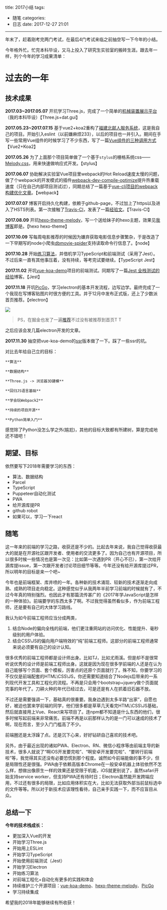 title: 2017小结
tags: 
  - 随笔
categories:
  - 日志
date: 2017-12-27 21:01
---
年末了，赶着刚考完两门考试，在最后4门考试来临之前抽空写一下今年的小结。

<!-- more -->

今年格外忙。忙完本科毕设，又马上投入了研究生实验室的搬砖生涯。跟去年一样，列个今年的学习成果清单：

# 过去的一年

## 技术成果

**2017.03~2017.05.07** 开坑学习Three.js，完成了一个简单的[机械装置展示平台](https://github.com/Molunerfinn/Gear-system)（我的本科毕设）【Three.js+dat.gui】

**2017.05.23~2017.07.15** 基于vue2+koa2重构了[福建北邮人服务系统](https://fj.teamsz.xyz/)，这是我自己的项目。开始引入eslint（以前嫌麻烦233），以后的项目也一并引入。期间在手写一些常用Vue组件的时候学习了不少东西，写了一篇[Vue组件的三种调用方式](https://molunerfinn.com/vue-components/)【Vue2+Koa2】

**2017.05.26** 为了上面那个项目简单做了一个基于`stylus`的栅格系统css——[Melody.css](https://github.com/Molunerfinn/Melody.css)，用来快速做响应式开发。【stylus】

**2017.06.07** 协助解决实验室Vue项目里webpack的Hot Reload速度太慢的问题，做了个webpack的开发模式的插件[webpack-dev-compile-optimize](https://github.com/Molunerfinn/webpack-dev-compile-optimize)提升热重载速度（只在自己内部项目测试过），同期总结了一篇基于[vue-cli项目的webpack构建优化文章](https://molunerfinn.com/Webpack-Optimize/)。【webpack】

**2017.07.07** 博客开启持久化构建，依赖于github-page，不过加上了https以及进入了HSTS列表。第一次接触了[Travis-CI](https://travis-ci.org/)，发表了一篇[经验文](https://molunerfinn.com/hexo-travisci-https/)。【Travis-CI】

**2017.08.09** 开坑[hexo-theme-melody](https://github.com/Molunerfinn/hexo-theme-melody)，写一个送给妹子的hexo主题，效果见[我博客](https://molunerfinn.com)即是。【hexo hexo-theme】

**2017.10.09** 写每周电影推荐的时候因为嫌弃获取电影信息步骤繁杂，于是改造了一下早期写的node小爬虫[dbmovie-spider](https://github.com/Molunerfinn/dbmovie-spider)支持读取命令行信息了。【node】

**2017.10.28** 开始[练习算法](https://github.com/Molunerfinn/FE-Learning)，并借机学习TypeScript和前端测试（采用了Jest）。 不过后来一直有其他事压着，没有持续，等考完试要继续。【TypeScript Jest】

**2017.11.02** 开坑[vue-koa-demo](https://github.com/Molunerfinn/vue-koa-demo)项目的前端测试。同期写了一篇[Jest 全栈测试的经验](https://molunerfinn.com/Use-Jest-To-Test-Vue-Koa/)博客。【Jest】

**2017.11.18** 开坑[PicGo](https://github.com/Molunerfinn/PicGo)，学习electron的基本开发流程，边写边学。最终完成了一个我现在写博客贴图片时很方便的工具。并于12月中发布正式版，还上了少数派首页推荐。【electron】

![](https://ws1.sinaimg.cn/large/8700af19ly1fmvr6uah8rj21z20vk7wh)

> PS，在掘金也发了一遍[推荐](https://juejin.im/post/5a30e4755188256e7a06cc3e)不过没有被推荐到首页T T

之后应该会发几篇electron开发的文章。

**2017.11.30** 抽空把vue-koa-demo的[ssr](https://github.com/Molunerfinn/vue-koa-demo/tree/ssr)版本做了一下。踩了一些ssr的坑。

对比去年给自己立的目标：

```
**算法**

**数据结构**

**Three.js -> 浏览器3D建模**

**回归JS语言基础**

**学会玩Webpack2**

**持续的项目开源**

**Python简单入门**
```

感觉除了Python没怎么学之外(尴尬)，其他的目标大致都有所建树，算是完成地还不错吧！

## 期望、目标

依然要写下2018年需要学习的东西：

- 算法、数据结构
- Parcel
- TypeScript
- Puppeteer自动化测试
- PWA
- 给开源库提PR
- github robot
- 如果可以，学习一下react

## 随笔

这一年来的前端的学习之路，收获还是不少的。比起去年来说，我自己觉得收获最大的就是在开源社区跟开发者、使用者的交流更多了。因为自己也有开源项目，所以很多时候一些情况也是第一次见：比如第一次遇到PR（开心不已），第一次给开源库提issue，第一次跟开发者讨论项目细节等等。今年还没有给开源库提过PR，所以明年的目标是来一个吧~

今年也是前端框架、库井喷的一年。各种新的技术涌现、较新的技术逐渐走向成熟、成熟的项目走向稳定。这种感觉似乎从我两年半前学习前端的时候就有了，不过今年真的特别强烈。也因此才有那篇流传甚广的《2017年学JavaScript是怎样的一种体验》。前端要学的东西太多了啊。不过我觉得虽然看似多，作为前端工程师，还是要有自己的大体学习路线。

我认为如今前端工程师应当分成两类，

1. 结合Node的偏向全栈的前端，他们更注重网站的访问优化、性能提升、毫秒级别的用户体验。
2. 结合CSS\JS的偏向用户端特效的“纯”前端工程师。这部分的前端工程师通常来说必须要有自己的设计认知。

很多优秀的前端工程师都是设计师出身。比如TJ，比如尤雨溪。但是却不是很常听说优秀的设计师是前端工程师出身。这就是因为现在很多学前端的人还是在认为自己能够写个页面、套个模板，厉害点的还原个页面就行了。殊不知，你要学习的不仅仅是前端配套的HTML\CSS\JS，你还需要知道结合了Nodejs后带来的一系列现代开发工具和工程化的流程。不再是只会用个bootstrap+jquery做个页面就完事的年代了。刀耕火种的年代已经过去，可是还是有人在抓着旧石器不放。

不过还是需要强调一下，基础真的很重要。我身边遇到太多半路“出家”，自愿也好，被迫也罢来学前端的同学，他们很多都是草草几天看完HTML\CSS\JS基础，然后就直接用上Vue、React来写项目了。连npm都不知道是什么东西的他们，很多时候写起前端来非常痛苦。前端不再是以前那样认为的是一门可以速成的技术了啊，现在而言，至少入门门槛高了不少。

前端圈还是太浮躁了点。还是沉下心来，好好钻研自己喜欢的技术吧。

另外，由于最近出现的诸如PWA、Electron、RN、微信小程序等由前端主导的新技术，很多人就说了“啊iOS开发要完啦”、“啊安卓开发要完啦”、“要转行前端啦”等，我觉得其实还没有必要恐慌到那个程度。诚然如今前端能做的事不少，但是局限性还是很强。PWA由于依赖高版本Chrome在一般安卓机器上体验依然不怎么样，想做出像原生一样的效果还是受限于机能，iOS就更别说了，虽然safari开始支持service worker，但支持PWA还有待时日；Electron虽然能开发跨端应用，不过还有很多的局限，比如应用体积实在大，比如无法获取外部当前鼠标选中的文件等等。所以对于新技术应该理性看待，自己亲手实践一下，而不应盲目从众。

## 总结一下

**今年的技术栈成长：**

- 更加深入Vue的开发
- 开始学习Three.js
- 开始用上ESLint
- 开始学习TypeScript
- 开始使用前端测试（Jest）
- 开始学习Electron
- 开始练习算法
- 对前端工程化+自动化有更多的实践和体会
- 持续维护三个开源项目：[vue-koa-demo](https://github.com/Molunerfinn/vue-koa-demo)、[hexo-theme-melody](https://github.com/Molunerfinn/hexo-theme-melody)、[PicGo](https://github.com/Molunerfinn/PicGo)
- 学习持续集成

希望我的2018年能够继续有所收获！









